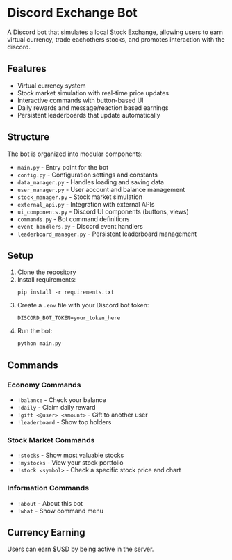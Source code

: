 # Discord Exchange Bot

A Discord bot that simulates a local Stock Exchange, allowing users to earn virtual currency, trade eachothers stocks, and promotes interaction with the discord.

## Features

- Virtual currency system 
- Stock market simulation with real-time price updates
- Interactive commands with button-based UI
- Daily rewards and message/reaction based earnings
- Persistent leaderboards that update automatically

## Structure

The bot is organized into modular components:

- `main.py` - Entry point for the bot
- `config.py` - Configuration settings and constants
- `data_manager.py` - Handles loading and saving data
- `user_manager.py` - User account and balance management
- `stock_manager.py` - Stock market simulation
- `external_api.py` - Integration with external APIs
- `ui_components.py` - Discord UI components (buttons, views)
- `commands.py` - Bot command definitions
- `event_handlers.py` - Discord event handlers
- `leaderboard_manager.py` - Persistent leaderboard management

## Setup

1. Clone the repository
2. Install requirements:
   ```
   pip install -r requirements.txt
   ```
3. Create a `.env` file with your Discord bot token:
   ```
   DISCORD_BOT_TOKEN=your_token_here
   ```
4. Run the bot:
   ```
   python main.py
   ```

## Commands

### Economy Commands
- `!balance` - Check your balance
- `!daily` - Claim daily reward
- `!gift <@user> <amount>` - Gift to another user
- `!leaderboard` - Show top holders

### Stock Market Commands
- `!stocks` - Show most valuable stocks
- `!mystocks` - View your stock portfolio
- `!stock <symbol>` - Check a specific stock price and chart



### Information Commands
- `!about` - About this bot
- `!what` - Show command menu

## Currency Earning

Users can earn $USD by being active in the server.